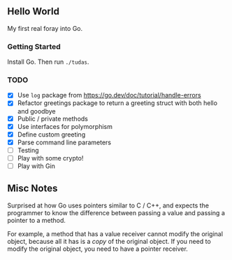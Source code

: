 ## Hello World

My first real foray into Go.

### Getting Started

Install Go. Then run `./tudas`.

### TODO

* [x] Use `log` package from https://go.dev/doc/tutorial/handle-errors
* [x] Refactor greetings package to return a greeting struct with both hello and goodbye
* [x] Public / private methods
* [x] Use interfaces for polymorphism
* [x] Define custom greeting
* [x] Parse command line parameters
* [ ] Testing
* [ ] Play with some crypto!
* [ ] Play with Gin

## Misc Notes

Surprised at how Go uses pointers similar to C / C++, and expects the programmer to know the difference between passing a value and passing a pointer to a method.

For example, a method that has a value receiver cannot modify the original object, because all it has is a _copy_ of the original object. If you need to modify the original object, you need to have a pointer receiver.

